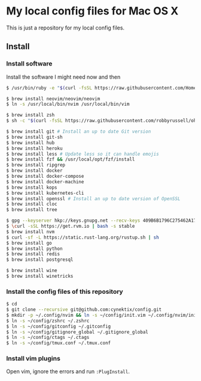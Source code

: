 # My local config files for Mac OS X

This is just a repository for my local config files.

## Install

### Install software

Install the software I might need now and then

```bash
$ /usr/bin/ruby -e "$(curl -fsSL https://raw.githubusercontent.com/Homebrew/install/master/install)"

$ brew install neovim/neovim/neovim
$ ln -s /usr/local/bin/nvim /usr/local/bin/vim

$ brew install zsh
$ sh -c "$(curl -fsSL https://raw.githubusercontent.com/robbyrussell/oh-my-zsh/master/tools/install.sh)"

$ brew install git # Install an up to date Git version
$ brew install git-sh
$ brew install hub
$ brew install heroku
$ brew install less # Update less so it can handle emojis
$ brew install fzf && /usr/local/opt/fzf/install
$ brew install ripgrep
$ brew install docker
$ brew install docker-compose
$ brew install docker-machine
$ brew install kops
$ brew install kubernetes-cli
$ brew install openssl # Install an up to date version of OpenSSL
$ brew install cloc
$ brew install tree

$ gpg --keyserver hkp://keys.gnupg.net --recv-keys 409B6B1796C275462A1703113804BB82D39DC0E3
$ \curl -sSL https://get.rvm.io | bash -s stable
$ brew install nvm
$ curl -sf -L https://static.rust-lang.org/rustup.sh | sh
$ brew install go
$ brew install python
$ brew install redis
$ brew install postgresql

$ brew install wine
$ brew install winetricks
```


### Install the config files of this repository

```bash
$ cd
$ git clone --recursive git@github.com:cynektix/config.git
$ mkdir -p ~/.config/nvim && ln -s ~/config/init.vim ~/.config/nvim/init.vim
$ ln -s ~/config/zshrc ~/.zshrc
$ ln -s ~/config/gitconfig ~/.gitconfig
$ ln -s ~/config/gitignore_global ~/.gitignore_global
$ ln -s ~/config/ctags ~/.ctags
$ ln -s ~/config/tmux.conf ~/.tmux.conf
```

### Install vim plugins

Open vim, ignore the errors and run `:PlugInstall`.
